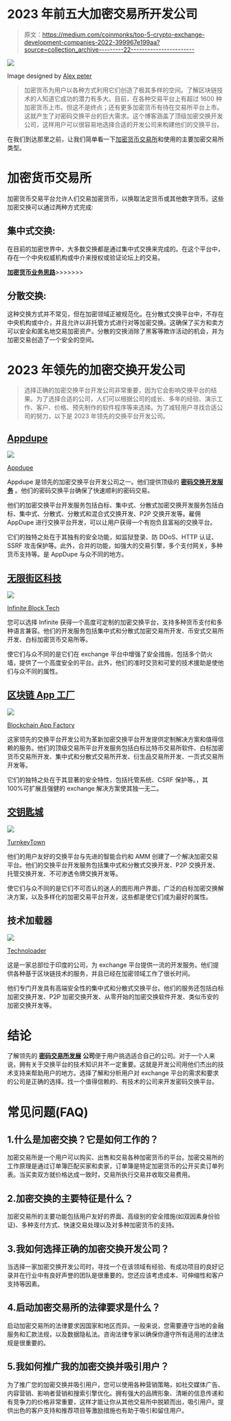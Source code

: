# 2023 年前五大加密交易所开发公司

> 原文：<https://medium.com/coinmonks/top-5-crypto-exchange-development-companies-2022-399967e199aa?source=collection_archive---------22----------------------->

![](img/4019503786ecf7acf679e73eb325315c.png)

Image designed by [Alex peter](/@alexxpeter)

> 加密货币为用户以各种方式利用它们创造了极其多样的空间。了解区块链技术的人知道它成功的潜力有多大。目前，在各种交易平台上有超过 1600 种加密货币上市。但这不是终点；还有更多加密货币有待在交易所平台上市。这就产生了对密码交换平台的巨大需求。这个博客涵盖了顶级加密交换开发公司，这样用户可以很容易地选择合适的开发公司来构建他们的交换平台。

在我们到达那里之前，让我们简单看一下[加密货币交易所](/geekculture/cryptocurrency-exchange-development-a-comprehensive-guide-56285280b668)和使用的主要加密交易所类型。

# 加密货币交易所

加密货币交易平台允许人们交易加密货币，以换取法定货币或其他数字货币。这些加密交换可以通过两种方式完成:

## 集中式交换:

在目前的加密世界中，大多数交换都是通过集中式交换来完成的。在这个平台中，存在一个中央权威机构或中介来授权或验证论坛上的交易。

[**加密货币业务思路**](/coinmonks/top-business-ideas-to-start-your-cryptocurrency-startups-199aa132da90)>>>>>>>

## 分散交换:

这种交换方式并不常见，但在加密领域正被规范化。在分散式交换平台中，不存在中央机构或中介，并且允许以非托管方式进行对等加密交换。这确保了买方和卖方可以安全和匿名地交易加密资产。分散的交换消除了黑客等欺诈活动的机会，并为加密交易创造了一个安全的空间。

# 2023 年领先的加密交换开发公司

> 选择正确的加密交换平台开发公司非常重要，因为它会影响交换平台的结果。为了选择合适的公司，人们可以根据公司的成长、多年的经验、演示工作、客户、价格、预先制作的软件程序等来选择。为了减轻用户寻找合适公司的努力，以下是 2023 年领先的交换平台开发公司。

## [Appdupe](https://bit.ly/3EmVFRm)

![](img/5208e04978c54d6c4f1de631b7bb3a3d.png)

[Appdupe](https://www.appdupe.com/cryptocurrency-exchange-script)

Appdupe 是领先的加密交换平台开发公司之一。他们提供顶级的 [**密码交换开发服务**](https://bit.ly/3EmVFRm) 。他们的密码交换平台确保了快速顺利的密码交易。

他们的加密交换平台开发服务包括白标、集中式、分散式加密交换开发服务包括白标、集中式、分散式、分散式和混合式交换开发、P2P 交换开发等。雇佣 AppDupe 进行交换平台开发，可以让用户获得一个有抱负且富裕的交换平台。

它们的独特之处在于其独有的安全功能，如监狱登录、防 DDoS、HTTP 认证、SSRF 攻击保护等。此外，合并的功能，如强大的交易引擎，多个支付网关，多种货币支持等。是 AppDupe 与众不同的地方。

## [无限街区科技](http://bit.ly/3xVktwi)

![](img/53aa14e4d97e02e0e00683c3fa388233.png)

[Infinite Block Tech](https://www.infiniteblocktech.com/cryptocurrency-development-company)

您可以选择 Infinite 获得一个高度可定制的加密交换平台，支持多种货币支付和多种语言兼容。他们的开发服务包括集中式和分散式加密交易所开发、币安式交易所开发、白标加密货币交易所等。

使它们与众不同的是它们在 exchange 平台中增强了安全措施，包括多个防火墙，提供了一个高度安全的平台。此外，他们的准时交货和可爱的技术援助是使他们与众不同的属性。

## [区块链 App 工厂](http://bit.ly/3Y6T3y8)

![](img/8b2324a2ef398e481199deae968dbc7d.png)

[Blockchain App Factory](https://www.blockchainappfactory.com/cryptocurrency-development)

这家领先的交换平台开发公司为革新加密交换平台开发提供定制解决方案和值得信赖的服务。他们的顶级交易所平台开发服务包括白标比特币交易所软件、白标加密货币交易所开发、集中式和分散式交易所开发、衍生品交易所开发、一页式交易所开发等。

它们的独特之处在于其显著的安全特性，包括托管系统、CSRF 保护等。，其 100%可扩展且强健的 exchange 解决方案使其独一无二。

## [交钥匙城](http://bit.ly/3Yby0KO)

![](img/5b246df18fd95e9e8efa1663411815a7.png)

[TurnkeyTown](https://www.turnkeytown.com/cryptocurrency-exchange-script)

他们的用户友好的交换平台与先进的智能合约和 AMM 创建了一个解决加密交易平台。他们的交换平台开发服务包括集中式和分散式交换开发、P2P 交换开发、托管交换开发、不可渗透令牌交换开发等。

使它们与众不同的是它们不可否认的迷人的图形用户界面，广泛的白标加密交换解决方案，以及多样化的加密交易平台开发，这些都是使它们成为最好的属性。

## 技术加载器

![](img/baabac5d2921b1f4f6ffa05ddb11af28.png)

[Technoloader](https://www.technoloader.com/cryptocurrency-exchange-software-development)

这是一家总部位于印度的公司，为 exchange 平台提供一流的开发服务。他们提供各种基于区块链技术的服务，并且已经在加密领域工作了很长时间。

他们专门开发具有高端安全性的集中式和分散式交换平台。他们的服务还包括白标加密交换开发、P2P 加密交换开发、从零开始的加密交换软件开发、类似币安的加密交换开发等。

# 结论

了解领先的 [**密码交易所发展**](https://bit.ly/3EmVFRm) **公司**便于用户挑选适合自己的公司。对于一个人来说，拥有关于交换平台的技术知识并不一定重要。这就是开发公司用他们杰出的技术支持来帮助用户的地方。选择了解和分析用户对 exchange 平台的需求和要求的公司是正确的选择。找一个值得信赖的、有技术的公司来开发密码交换平台。

# 常见问题(FAQ)

## 1.什么是加密交换？它是如何工作的？

加密交易所是一个用户可以购买、出售和交易各种加密货币的平台。加密交易所的工作原理是通过订单簿匹配买家和卖家，订单簿是特定加密货币的公开买卖订单列表。当买卖双方就价格达成一致时，交易所执行交易并收取交易费用。

## 2.加密交换的主要特征是什么？

加密交易所的主要功能包括用户友好的界面、高级别的安全措施(如双因素身份验证)、多种支付方式、快速交易处理以及对多种加密货币的支持。

## 3.我如何选择正确的加密交换开发公司？

当选择一家加密交换开发公司时，寻找一个在该领域有经验、有成功项目的良好记录并在行业中有良好声誉的团队是很重要的。您还应该考虑成本、可伸缩性和客户支持等因素。

## 4.启动加密交易所的法律要求是什么？

启动加密交易所的法律要求因国家和地区而异。一般来说，您需要遵守当地的金融服务和汇款法规，以及数据隐私法。咨询法律专家以确保你遵守所有适用的法律法规是很重要的。

## 5.我如何推广我的加密交换并吸引用户？

为了推广您的加密交换并吸引用户，您可以使用各种营销策略，如社交媒体广告、内容营销、影响者营销和搜索引擎优化。拥有强大的品牌形象、清晰的信息传递和有竞争力的价格非常重要，这样才能让你从其他交易所中脱颖而出，吸引用户。提供出色的客户支持和推荐项目等激励措施也有助于吸引和留住用户。
